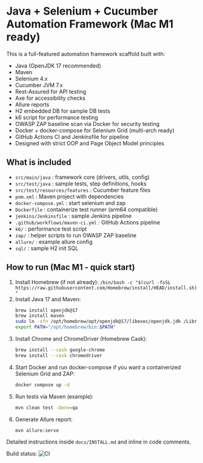 # Java + Selenium + Cucumber Automation Framework (Mac M1 ready)

This is a full-featured automation framework scaffold built with:
- Java (OpenJDK 17 recommended)
- Maven
- Selenium 4.x
- Cucumber JVM 7.x
- Rest-Assured for API testing
- Axe for accessibility checks
- Allure reports
- H2 embedded DB for sample DB tests
- k6 script for performance testing
- OWASP ZAP baseline scan via Docker for security testing
- Docker + docker-compose for Selenium Grid (multi-arch ready)
- GitHub Actions CI and Jenkinsfile for pipeline
- Designed with strict OOP and Page Object Model principles

## What is included
- `src/main/java` : framework core (drivers, utils, config)
- `src/test/java` : sample tests, step definitions, hooks
- `src/test/resources/features` : Cucumber feature files
- `pom.xml` : Maven project with dependencies
- `docker-compose.yml` : start selenium and zap
- `Dockerfile` : containerize test runner (arm64 compatible)
- `jenkins/Jenkinsfile` : sample Jenkins pipeline
- `.github/workflows/maven-ci.yml` : GitHub Actions pipeline
- `k6/` : performance test script
- `zap/` : helper scripts to run OWASP ZAP baseline
- `allure/` : example allure config
- `sql/` : sample H2 init SQL

## How to run (Mac M1 - quick start)
1. Install Homebrew (if not already): `/bin/bash -c "$(curl -fsSL https://raw.githubusercontent.com/Homebrew/install/HEAD/install.sh)"`
2. Install Java 17 and Maven:
   ```bash
   brew install openjdk@17
   brew install maven
   sudo ln -sfn /opt/homebrew/opt/openjdk@17/libexec/openjdk.jdk /Library/Java/JavaVirtualMachines/openjdk.jdk
   export PATH="/opt/homebrew/bin:$PATH"
   ```
3. Install Chrome and ChromeDriver (Homebrew Cask):
   ```bash
   brew install --cask google-chrome
   brew install --cask chromedriver
   ```
4. Start Docker and run docker-compose if you want a containerized Selenium Grid and ZAP:
   ```bash
   docker compose up -d
   ```
5. Run tests via Maven (example):
   ```bash
   mvn clean test -Denv=qa
   ```
6. Generate Allure report:
   ```bash
   mvn allure:serve
   ```

Detailed instructions inside `docs/INSTALL.md` and inline in code comments.



Build status: ![CI](https://github.com/<your-org>/<your-repo>/actions/workflows/maven-ci.yml/badge.svg)
